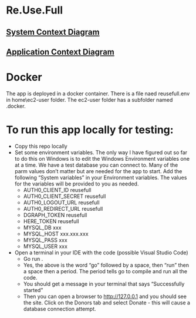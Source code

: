 # Re.Use.Full
## [System Context Diagram](https://viewer.diagrams.net/?tags=%7B%7D&highlight=0000ff&edit=_blank&layers=1&nav=1&title=Reusefull.SystemContextDiagram#Uhttps%3A%2F%2Fdrive.google.com%2Fuc%3Fid%3D1QKiP_kJ8_0XHahV5Tgk3Iaksb6THSV5Y%26export%3Ddownload)
## [Application Context Diagram](https://viewer.diagrams.net/?tags=%7B%7D&highlight=0000ff&edit=_blank&layers=1&nav=1&title=Reusefull.AppContextDiagram#Uhttps%3A%2F%2Fdrive.google.com%2Fuc%3Fid%3D1CONXQebsTXZhY1Vvfp6QXttBu_KPy6aw%26export%3Ddownload)
# Docker
The app is deployed in a docker container.  There is a file naed reusefull.env in home\ec2-user folder.  The ec2-user folder has a subfolder named .docker.

# To run this app locally for testing:
* Copy this repo locally
* Set some environment variables. The only way I have figured out so far to do this on Windows is to edit the Windows Environment variables one at a time.  We have a test database you can connect to.  Many of the parm values don’t matter but are needed for the app to start.  Add the following “System variables” in your Environment variables.  The values for the variables will be provided to you as needed.
  * AUTH0_CLIENT_ID	reusefull
  * AUTH0_CLIENT_SECRET	reusefull
  * AUTH0_LOGOUT_URL	reusefull
  * AUTH0_REDIRECT_URL	reusefull
  * DGRAPH_TOKEN		reusefull
  * HERE_TOKEN		reusefull
  * MYSQL_DB			xxx
  * MYSQL_HOST		xxx.xxx.xxx
  * MYSQL_PASS		xxx
  * MYSQL_USER		xxx
* Open a terminal in your IDE with the code (possible Visual Studio Code)
  * Go run .
  * Yes, the above is the word “go” followed by a space, then “run” then a space then a period.  The period tells go to compile and run all the code.
  * You should get a message in your terminal that says “Successfully started”
  * Then you can open a browser to http://127.0.0.1 and you should see the site.  Click on the Donors tab and select Donate - this will cause a database connection attempt.
